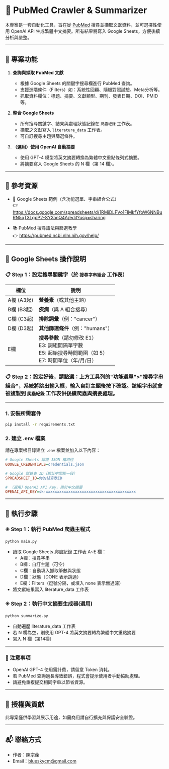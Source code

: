 # 🧠 PubMed Crawler & Summarizer

本專案是一套自動化工具，旨在從 [PubMed](https://pubmed.ncbi.nlm.nih.gov/) 搜尋並擷取文獻資料，並可選擇性使用 OpenAI API 生成繁體中文摘要。所有結果將寫入 Google Sheets，方便後續分析與彙整。

---

## 🧩 專案功能

1. **查詢與擷取 PubMed 文獻**
   - 根據 Google Sheets 的關鍵字搜尋欄進行 PubMed 查詢。
   - 支援進階條件（Filters）如：系統性回顧、隨機對照試驗、Meta分析等。
   - 抓取資料欄位：標題、摘要、文獻類型、期刊、發表日期、DOI、PMID 等。

2. **整合 Google Sheets**
   - 所有搜尋關鍵字、結果與處理狀態記錄在 `爬蟲紀錄` 工作表。
   - 擷取之文獻寫入 `literature_data` 工作表。
   - 可自訂搜尋主題與篩選條件。

3. **（選用）使用 OpenAI 自動摘要**
   - 使用 GPT-4 模型將英文摘要轉換為繁體中文重點條列式摘要。
   - 將摘要寫入 Google Sheets 的 N 欄（第 14 欄）。

---

## 🔗 參考資源

- 📄 Google Sheets 範例（含功能選單、字串組合公式）  
  👉 https://docs.google.com/spreadsheets/d/1RMjDLFVo1FlMkfYfoW6NNBuRN5qT3LgpP2-SYXanQ4A/edit?usp=sharing

- 📚 PubMed 搜尋語法與篩選教學  
  👉 https://pubmed.ncbi.nlm.nih.gov/help/

---

## 📝 Google Sheets 操作說明

### 📋 Step 1：設定搜尋關鍵字（於 `搜尋字串組合` 工作表）

| 欄位 | 說明 |
|------|------|
| A欄 (A3起) | **營養素**（或其他主題） |
| B欄 (B3起) | **疾病**（與 A 組合搜尋） |
| C欄 (C3起) | **排除詞彙**（例："cancer"） |
| D欄 (D3起) | **其他篩選條件**（例："humans"） |
| E欄        | **搜尋參數**（請勿修改 E1）<br> E3: 詞組間隔單字數<br> E5: 起始搜尋時間範圍（如 5）<br> E7: 時間單位（年/月/日） |

### 📋 Step 2：設定好後，請點選：上方工具列的"功能選單">"搜尋字串組合"，系統將跳出輸入框，輸入自訂主題後按下確認。該組字串就會被複製到 `爬蟲紀錄` 工作表供後續爬蟲與摘要處理。

---
### 1. 安裝所需套件

```bash
pip install -r requirements.txt
```
### 2. 建立 .env 檔案
請在專案根目錄建立 `.env` 檔案並加入以下內容：
```ini
# Google Sheets 認證 JSON 檔路徑
GOOGLE_CREDENTIALS=credentials.json

# Google 試算表 ID（網址中間那一段）
SPREADSHEET_ID=你的試算表ID

# （選用）OpenAI API Key，用於中文摘要
OPENAI_API_KEY=sk-xxxxxxxxxxxxxxxxxxxxxxxxxxxxxxxxxxxxxxxx
```
---
## 🧪 執行步驟
### ✳️ Step 1：執行 PubMed 爬蟲主程式
```bash
python main.py
```
- 讀取 Google Sheets 爬蟲紀錄 工作表 A~E 欄：
  - A欄：搜尋字串
  - B欄：自訂主題（可空）
  - C欄：自動填入抓取筆數與狀態
  - D欄：狀態（DONE 表示跳過）
  - E欄：Filters（逗號分隔，或填入 none 表示無過濾）
- 將文獻結果寫入 literature_data 工作表


### ✳️ Step 2：執行中文摘要生成器(選用)
```bash
python summarize.py
```
- 自動遍歷 literature_data 工作表
- 若 N 欄為空，則使用 GPT-4 將英文摘要轉為繁體中文重點摘要
- 寫入 N 欄（第14欄）
---
### 📌 注意事項
- OpenAI GPT-4 使用需計費，請留意 Token 消耗。
- 若 PubMed 查詢過長導致錯誤，程式會提示使用者手動協助處理。
- 請避免重複提交相同字串以節省資源。
---
## 📝 授權與貢獻
此專案僅供學習與展示用途，如需商用請自行擴充與保護安全驗證。

---
## 📬 聯絡方式
- 作者：陳宗葆
- Email：blueskycm@gmail.com